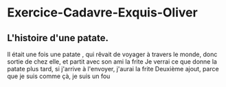 # Exercice-Cadavre-Exquis-Oliver
## L'histoire d'une patate.

Il était une fois une patate , qui rêvait de voyager à travers le monde, donc sortie de chez elle, et partit avec son ami la frite
Je verrai ce que donne la patate plus tard, si j'arrive à l'envoyer, j'aurai la frite
Deuxième ajout, parce que je suis comme çà, je suis un fou

